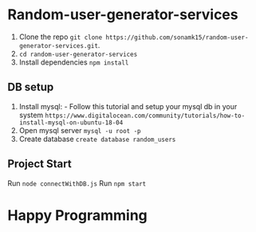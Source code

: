 # Random-user-generator-services


1. Clone the repo `git clone https://github.com/sonamk15/random-user-generator-services.git`.
2. `cd random-user-generator-services` 
3. Install dependencies `npm install`

## DB setup

1. Install mysql: -
  Follow this tutorial and setup your mysql db in your system `https://www.digitalocean.com/community/tutorials/how-to-install-mysql-on-ubuntu-18-04`
2. Open mysql server `mysql -u root -p`
3. Create database `create database random_users`


## Project Start

Run `node connectWithDB.js`
Run `npm start`

# Happy Programming
